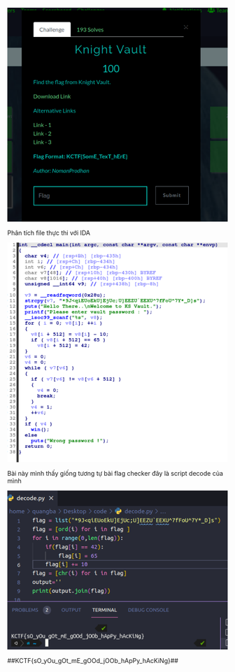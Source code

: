 ![question](ques.png)

Phân tích file thực thi với IDA 

![IDA](IDA.png)

Bài này mình thấy giống tương tự bài flag checker
đây là script decode của mình

![scipt](script.png)

##KCTF{sO_yOu_gOt_mE_gOOd_jOOb_hApPy_hAcKiNg}##


